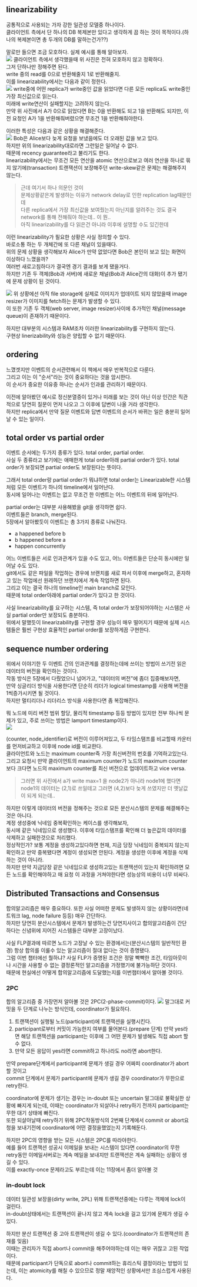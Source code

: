 ## linearizability
공통적으로 사용되는 가자 강한 일관성 모델중 하나이다.  
클라이언트 측에서 단 하나의 DB 복제본만 있다고 생각하게 끔 하는 것이 목적이다.(하나의 복제본이면 총 두개의 DB를 말하는건가??)  

말로만 들으면 조금 모호하다. 실제 예시를 통해 알아보자.  
![](linearizability_1.png)
클라이언트 측에서 생각했을때 위 사진은 전혀 모호하지 않고 정확하다.  
그저 단하나만 정해주면 된다.  
write 중의 read를 0으로 반환해줄지 1로 반환해줄지.  
이를 linearizability에서는 다음과 같이 정한다.  
![](linearizability_2.png)
write중에 어떤 replica가 write중인 값을 읽었다면 다른 모든 replica도 write중인 가장 최신값으로 읽는다.  
미래에 write연산이 실패할지는 고려하지 않는다.  
만약 위 사진에서 A가 0으로 읽었다면 B는 0을 반환해도 되고 1을 반환해도 되지만, 이전 요청인 A가 1을 반환해줘버렸으면 무조건 1을 반환해줘야한다.  

이러한 특성은 다음과 같은 상황을 해결해준다.  
![](linearizability_case.png)
Bob은 Alice보다 늦게 요청을 보냈음에도 더 오래된 값을 보고 있다.  
하지만 위의 linearizability대로라면 그런일은 일어날 수 없다.  
때문에 recency guarantee라고 불리기도 한다.  
linearizability에서는 무조건 모든 연산을 atomic 연산으로보고 여러 연산을 하나로 묶지 않기에(transaction) 트랜잭션이 보장해주던 write-skew같은 문제는 해결해주지 않는다.  

> 근데 여기서 하나 의문인 것이  
> 문제상황같은게 발생하는 이유가 network delay로 인한 replication lag때문인데  
> 다른 replica에서 가장 최신값을 보여줬는지 아닌지를 알려주는 것도 결국 network를 통해 전해줘야 하는데.. 이 뭔..  
> 아직 linearizability를 다 읽은건 아니라 이후에 설명할 수도 있긴한데  
 
이런 linearizability가 필요한 상황은 사실 정의할 수 있다.  
바로소통 하는 두 개체간에 또 다른 채널이 있을때다.  
위의 문제 상황을 생각해보자 Alice가 만약 없었다면 Bob은 본인이 보고 있는 화면이 이상하다 느꼈을까?  
여러번 새로고침하다가 결국엔 경기 결과를 보게 됐을거다.  
하지만 기존 두 객체(Bob과 서버)에 새로운 채널(Bob과 Alice간의 대화)이 추가 됐기에 문제 상황이 된 것이다.  

![](when_linearizability_useful.png)
위 상황에선 아직 file storage에 실제로 이미지가 업데이트 되지 않았을때 image resizer가 이미지를 fetch하는 문제가 발생할 수 있다.  
이 또한 기존 두 객체(web server, image resizer)사이에 추가적인 채널(message queue)이 존재하기 때문이다.   

하지만 대부분의 시스템과 RAM조차 이러한 linearizability를 구현하지 않는다.  
구현상 linerizability와 성능은 양립할 수 없기 때문이다.


## ordering 
느꼈겟지만 이벤트의 순서관련해서 이 책에서 매우 반복적으로 다룬다.  
그리고 이는 이 "순서"라는 것이 중요하다는 것을 암시한다.  
이 순서가 중요한 이유중 하나는 순서가 인과를 관리하기 때문이다.

이전에 알아봤던 예시로 정신분열증이 있거나 미래를 보는 것이 아닌 이상 인간은 직관적으로 당연히 질문이 먼저 나오고 그 이후에 답변이 나올 거라 생각한다.  
하지만 replica에서 만약 질문 이벤트와 답변 이벤트의 순서가 바뀌는 일은 충분히 일어날 수 있는 일이다.


## total order vs partial order
이벤트 순서에는 두가지 종류가 있다. total order, partial order.  
사실 두 종류라고 보기에는 애매한게 total order아래 partial order가 있다. total order가 보장되면 partial order도 보장된다는 뜻이다.  

그래서 total order랑 partial order가 뭐냐하면 total order는 Linearizable한 시스템처럼 모든 이벤트가 하나의 timeline에서 일어난다.  
동시에 일어나는 이벤트는 없고 무조건 한 이벤트는 어느 이벤트의 뒤에 일어난다.

partial order는 대부분 사용해봤을 git을 생각하면 쉽다.  
이벤트들은 branch, merge된다.  
5장에서 알아봤듯이 이벤트는 총 3가지 종류로 나눠진다. 
- a happened before b
- b happened before a
- happen concurrently

어느 이벤트들은 서로 인과관계가 있을 수도 있고, 어느 이벤트들은 단순히 동시에만 일어날 수도 있다.  
git에서도 같은 파일을 작업하는 경우에 브랜치를 새로 파서 이후에 merge하고, 혼자하고 있는 작업에선 원래하던 브랜치에서 계속 작업하면 된다.  
그리고 이는 결국 하나의 timeline인 main branch로 모인다.  
때문에 total order아래에 partial order가 있다고 한 것이다.  

사실 linearizability를 요구하는 시스템, 즉 total order가 보장되어야하는 시스템은 사실 partial order만 보장되도 충분하다.  
위에서 말했듯이 linearizability를 구현할 경우 성능이 매우 떨어지기 때문에 실제 시스템들은 훨씬 구현상 효율적인 partial order를 보장하게끔 구현한다.  


## sequence number ordering
위에서 이야기한 두 이벤트 간의 인과관계를 결정하는데에 쓰이는 방법이 쓰기전 읽은 데이터의 버전을 확인하는 것이다.  
작동 방식은 5장에서 다뤘었으니 넘어가고, "데이터의 버전"에 좀더 집중해보자면,  
만약 싱글리더 방식을 사용한다면 단순히 리더가 logical timestamp를 사용해 버전을 1씩증가시키면 될 것이다.  
하지만 멀티리더나 리더리스 방식을 사용한다면 좀 복잡해진다.  

뭐 노드에 미리 버전 범위 할당, 물리적 timestamp 등등 방법이 있지만 전부 하나씩 문제가 있고, 주로 쓰이는 방법은 lamport timestamp이다.  
![](lamport_timestamp.png)

(counter, node_identifier)로 버전이 이루어져있고, 두 타임스탬프를 비교할때 카운터를 먼저비교하고 이후에 node id를 비교한다.  
클라이언트와 노드는 maximum counter즉 가장 최신버전의 번호를 기억하고있는다.  
그리고 요청시 만약 클라이언트의 maximum counter가 노드의 maximum counter보다 크다면 노드의 maximum counter를 최신 버전으로 업데이트하고 vice versa.  
> 그러면 위 사진에서 a가 write max=1 을 node2가 아니라 node1에 했다면   
> node1의 데이터는 (2,1)로 쓰일테고 그러면 (4,2)보다 늦게 쓰였지만 더 옛날값이 되게 되는데..  

하지만 이렇게 데이터의 버전을 정해주는 것으로 모든 분산시스템의 문제를 해결해주는 것은 아니다.  
계정 생성중에 닉네임 중복확인하는 케이스를 생각해보자,  
동시에 같은 닉네임으로 생성했다. 이후에 타임스탬프를 확인해 더 높은값의 데이터를 삭제하고 실패한것으로 처리했다.  
정상적인가? 보통 계정을 생성하고있다하면 현재, 지금 당장 닉네임이 중복되지 않는지 확인하고 만약 중복됐다면 계정이 생성되면 안된다. 계정을 생성한 이후에 계정을 삭제하는 것이 아니라.  
하지만 만약 지금당장 같은 닉네임으로 생성하고있는 트랜잭션이 있는지 확인하려면 모든 노드를 확인해야하고 매 요청 이 과정을 거쳐야한다면 성능상의 비용이 너무 비싸다.  


## Distributed Transactions and Consensus
합의알고리즘은 매우 중요하다. 또한 사실 어떠한 문제도 발생하지 않는 상황이라면(네트워크 lag, node failure 등등) 매우 간단하다.  
하지만 당연히 분산시스템에서 문제가 발생하는건 당연지사이고 합의알고리즘이 간단하다는 신념위에 지어진 시스템들은 대부분 고장이났다.  

사실 FLP결과에 따르면 노드가 고장날 수 있는 환경에서는(분산시스템의 일반적인 환경) 항상 합의를 이룰수 있는 알고리즘이 절대 없다는 것이 증명됐다.  
그럼 이번 챕터에선 뭘하냐? 사실 FLP가 증명된 조건은 정말 빡빡한 조건, 타임아웃이나 시간을 사용할 수 없는 결정론적인 알고리즘을 가정했기에 불가능하단 것이다.  
때문에 현실에선 어떻게 합의알고리즘에 도달했는지를 이번챕터에서 알아볼 것이다.  


### 2PC
합의 알고리즘 중 가장먼저 알아볼 것은 2PC(2-phase-commit)이다.
![](2PC.png)
말그대로 커밋을 두 단계로 나누는 방식인데, coordinator가 필요하다.  
1. 트랜잭션이 실행될 노드(participant)에 트랜잭션을 실행시킨다.  
2. participant로부터 커밋이 가능한지 여부를 물어본다.(prepare 단계) 만약 yes라면 해당 트랜잭션을 participant는 이후에 그 어떤 문제가 발생해도 직접 abort 할 수 없다.
3. 만약 모든 응답이 yes라면 commit하고 하나라도 no라면 abort한다.

만약 prepare단계에서 participant에 문제가 생길 경우 어짜피 coordinator가 abort할 것이고  
commit 단계에서 문제가 participant에 문제가 생길 경우 coordinator가 무한으로 retry한다.  

coordinator에 문제가 생기는 경우는 in-doubt 또는 uncertain 말그대로 불확실한 상황에 빠지게 되는데, 이때는 coordinator가 되살아나 retry하기 전까지 participant는 무한 대기 상태에 빠진다.  
또한 되살아날때 retry하기 위해 2PC작동방식의 2번째 단계에서 commit or abort요청을 보내기전에 coordinator에 어떤 결정을했었는지 기록해둔다.  

하지만 2PC의 영향을 받는 모든 시스템은 2PC를 따라야한다.  
예를 들어 트랜잭션 성공시 이메일을 보내는 시스템이 있다면 coordinator의 무한 retry동안 이메일서버로는 계속 메일을 보내지만 트랜잭션은 계속 실패하는 상황이 생길 수 있다.  
이를 exactly-once 문제라고도 부르는데 이는 11장에서 좀더 알아볼 것


### in-doubt lock
데이터 일관성 보장을(dirty write, 2PL) 위해 트랜잭션중에는 다루는 객체에 lock이 걸린다.  
in-doubt상태에서는 트랜잭션이 끝나지 않고 계속 lock을 걸고 있기에 문제가 생길 수 있다.  

하지만 분산 트랜잭션 중 고아 트랜잭션이 생길 수 있다.(coordinator가 트랜잭션의 존재를 잊음)  
이때는 관리자가 직접 abort나 commit을 해주어야하는데 이는 매우 귀찮고 고된 작업이다.  
때문에 participant가 단독으로 abort나 commit하는 휴리스틱 결정이라는 방법이 있는데, 이는 atomicity를 해칠 수 있으므로 정말 재앙적인 상황에서만 조심스럽게 사용된다.  



